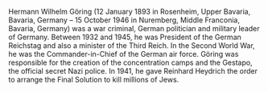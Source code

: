 Hermann Wilhelm Göring (12 January 1893 in Rosenheim, Upper Bavaria, Bavaria, Germany – 15 October 1946 in Nuremberg, Middle Franconia, Bavaria, Germany) was a war criminal, German politician and military leader of Germany. Between 1932 and 1945, he was President of the German Reichstag and also a minister of the Third Reich. In the Second World War, he was the Commander-in-Chief of the German air force. Göring was responsible for the creation of the concentration camps and the Gestapo, the official secret Nazi police. In 1941, he gave Reinhard Heydrich the order to arrange the Final Solution to kill millions of Jews.
